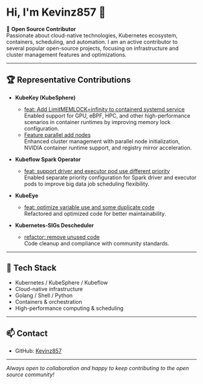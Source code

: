 # Hi, I'm Kevinz857 👋

🌱 **Open Source Contributor**  
Passionate about cloud-native technologies, Kubernetes ecosystem, containers, scheduling, and automation. I am an active contributor to several popular open-source projects, focusing on infrastructure and cluster management features and optimizations.

---

## 🏆 Representative Contributions

- **KubeKey (KubeSphere)**
  - [feat: Add LimitMEMLOCK=infinity to containerd systemd service](https://github.com/kubesphere/kubekey/pull/2609)  
    Enabled support for GPU, eBPF, HPC, and other high-performance scenarios in container runtimes by improving memory lock configuration.
  - [Feature parallel add nodes](https://github.com/kubesphere/kubekey/pull/2575)  
    Enhanced cluster management with parallel node initialization, NVIDIA container runtime support, and registry mirror acceleration.

- **Kubeflow Spark Operator**
  - [feat: support driver and executor pod use different priority](https://github.com/kubeflow/spark-operator/pull/2146)  
    Enabled separate priority configuration for Spark driver and executor pods to improve big data job scheduling flexibility.

- **KubeEye**
  - [feat: optimize variable use and some duplicate code](https://github.com/kubesphere/kubeeye/pull/181)  
    Refactored and optimized code for better maintainability.

- **Kubernetes-SIGs Descheduler**
  - [refactor: remove unused code](https://github.com/kubernetes-sigs/descheduler/pull/471)  
    Code cleanup and compliance with community standards.

---

## 🔧 Tech Stack
- Kubernetes / KubeSphere / Kubeflow
- Cloud-native infrastructure
- Golang / Shell / Python
- Containers & orchestration
- High-performance computing & scheduling

---

## 📫 Contact
- GitHub: [Kevinz857](https://github.com/Kevinz857)

---

_Always open to collaboration and happy to keep contributing to the open source community!_
